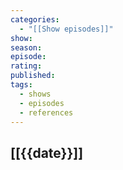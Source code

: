 ```yaml
---
categories:
  - "[[Show episodes]]"
show: 
season: 
episode: 
rating: 
published: 
tags:
  - shows
  - episodes
  - references
---
```

## [[{{date}}]]

